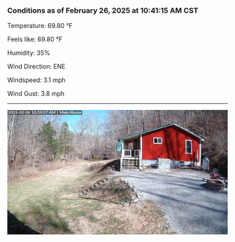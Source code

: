 ### Conditions as of February 26, 2025 at 10:41:15 AM CST 

Temperature: 69.80 &deg;F

Feels like: 69.80 &deg;F

Humidity: 35%

Wind Direction: ENE

Windspeed: 3.1 mph

Wind Gust: 3.8 mph

---

<img src="./images/latest.jpeg"/>

